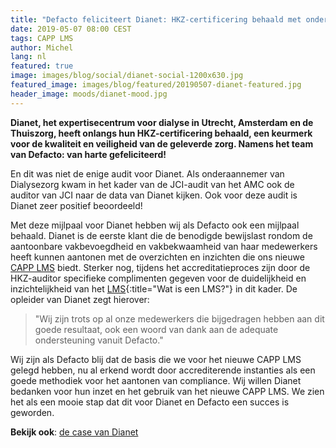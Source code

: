 ```yaml
---
title: "Defacto feliciteert Dianet: HKZ-certificering behaald met ondersteuning van CAPP LMS"
date: 2019-05-07 08:00 CEST
tags: CAPP LMS
author: Michel
lang: nl
featured: true
image: images/blog/social/dianet-social-1200x630.jpg
featured_image: images/blog/featured/20190507-dianet-featured.jpg
header_image: moods/dianet-mood.jpg
---
```


__Dianet, het expertisecentrum voor dialyse in Utrecht, Amsterdam en de Thuiszorg, heeft onlangs hun HKZ-certificering behaald, een keurmerk voor de kwaliteit en veiligheid van de geleverde zorg. Namens het team van Defacto: van harte gefeliciteerd!__

En dit was niet de enige audit voor Dianet. Als onderaannemer van Dialysezorg kwam in het kader van de JCI-audit van het AMC ook de auditor van JCI naar de data van Dianet kijken. Ook voor deze audit is Dianet zeer positief beoordeeld!

Met deze mijlpaal voor Dianet hebben wij als Defacto ook een mijlpaal behaald. Dianet is de eerste klant die de benodigde bewijslast rondom de aantoonbare vakbevoegdheid en vakbekwaamheid van haar medewerkers heeft kunnen aantonen met de overzichten en inzichten die ons nieuwe [CAPP LMS](/capp-learning) biedt. Sterker nog, tijdens het accreditatieproces zijn door de HKZ-auditor specifieke complimenten gegeven voor de duidelijkheid en inzichtelijkheid van het [LMS](/wat-is-een-lms/){:title="Wat is een LMS?"} in dit kader. De opleider van Dianet zegt hierover:

>"Wij zijn trots op al onze medewerkers die bijgedragen hebben aan dit goede resultaat, ook een woord van dank aan de adequate ondersteuning vanuit Defacto."

Wij zijn als Defacto blij dat de basis die we voor het nieuwe CAPP LMS gelegd hebben, nu al erkend wordt door accrediterende instanties als een goede methodiek voor het aantonen van compliance. Wij willen Dianet bedanken voor hun inzet en het gebruik van het nieuwe CAPP LMS. We zien het als een mooie stap dat dit voor Dianet en Defacto een succes is geworden.

**Bekijk ook**: [de case van Dianet](/cases/dianet/)
